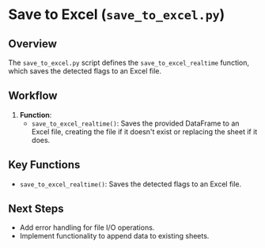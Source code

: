 # Save to Excel (`save_to_excel.py`)

## Overview
The `save_to_excel.py` script defines the `save_to_excel_realtime` function, which saves the detected flags to an Excel file.

## Workflow
1. **Function**:
   - `save_to_excel_realtime()`: Saves the provided DataFrame to an Excel file, creating the file if it doesn't exist or replacing the sheet if it does.

## Key Functions
- `save_to_excel_realtime()`: Saves the detected flags to an Excel file.

## Next Steps
- Add error handling for file I/O operations.
- Implement functionality to append data to existing sheets.